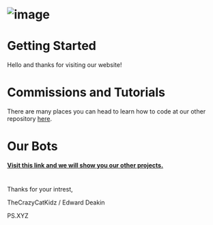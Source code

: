 # ![image](https://media.discordapp.net/attachments/811279531641012264/944942531966275634/Platservices_Flat_Banner.png?width=1194&height=671)

# Getting Started

Hello and thanks for visiting our website!

# Commissions and Tutorials

There are many places you can head to learn how to code at our other repository [here](https://github.com/PS-XYZ-Developement/Directory).


# Our Bots

[**Visit this link and we will show you our other projects.**](https://github.com/PS-XYZ-Developement/Directory/blob/main/Projects.md)

#

Thanks for your intrest,

TheCrazyCatKidz / Edward Deakin

PS.XYZ
